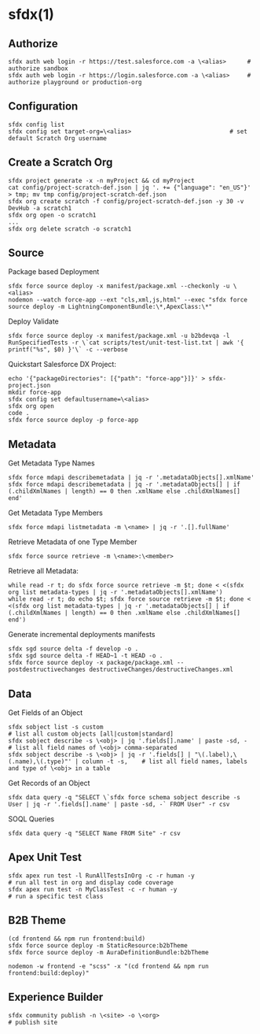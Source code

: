 # sfdx(1)

## Authorize

    sfdx auth web login -r https://test.salesforce.com -a \<alias>      # authorize sandbox
    sfdx auth web login -r https://login.salesforce.com -a \<alias>     # authorize playground or production-org

## Configuration

    sfdx config list
    sfdx config set target-org=\<alias>                            # set default Scratch Org username

## Create a Scratch Org

    sfdx project generate -x -n myProject && cd myProject
    cat config/project-scratch-def.json | jq '. += {"language": "en_US"}' > tmp; mv tmp config/project-scratch-def.json
    sfdx org create scratch -f config/project-scratch-def.json -y 30 -v DevHub -a scratch1
    sfdx org open -o scratch1
    ...
    sfdx org delete scratch -o scratch1

## Source

  Package based Deployment

    sfdx force source deploy -x manifest/package.xml --checkonly -u \<alias>
    nodemon --watch force-app --ext "cls,xml,js,html" --exec "sfdx force source deploy -m LightningComponentBundle:\*,ApexClass:\*"

  Deploy Validate

    sfdx force source deploy -x manifest/package.xml -u b2bdevqa -l RunSpecifiedTests -r \`cat scripts/test/unit-test-list.txt | awk '{ printf("%s", $0) }'\` -c --verbose

  Quickstart Salesforce DX Project:

    echo '{"packageDirectories": [{"path": "force-app"}]}' > sfdx-project.json
    mkdir force-app
    sfdx config set defaultusername=\<alias>
    sfdx org open
    code .
    sfdx force source deploy -p force-app

## Metadata

  Get Metadata Type Names

    sfdx force mdapi describemetadata | jq -r '.metadataObjects[].xmlName'
    sfdx force mdapi describemetadata | jq -r '.metadataObjects[] | if (.childXmlNames | length) == 0 then .xmlName else .childXmlNames[] end'

  Get Metadata Type Members

    sfdx force mdapi listmetadata -m \<name> | jq -r '.[].fullName'

  Retrieve Metadata of one Type Member

    sfdx force source retrieve -m \<name>:\<member>

  Retrieve all Metadata:

    while read -r t; do sfdx force source retrieve -m $t; done < <(sfdx org list metadata-types | jq -r '.metadataObjects[].xmlName')
    while read -r t; do echo $t; sfdx force source retrieve -m $t; done < <(sfdx org list metadata-types | jq -r '.metadataObjects[] | if (.childXmlNames | length) == 0 then .xmlName else .childXmlNames[] end')

  Generate incremental deployments manifests

    sfdx sgd source delta -f develop -o .
    sfdx sgd source delta -f HEAD~1 -t HEAD -o .
    sfdx force source deploy -x package/package.xml --postdestructivechanges destructiveChanges/destructiveChanges.xml

## Data

  Get Fields of an Object

    sfdx sobject list -s custom                                                                           # list all custom objects [all|custom|standard]
    sfdx sobject describe -s \<obj> | jq '.fields[].name' | paste -sd, -                                   # list all field names of \<obj> comma-separated
    sfdx sobject describe -s \<obj> | jq -r '.fields[] | "\(.label),\(.name),\(.type)"' | column -t -s,    # list all field names, labels and type of \<obj> in a table

  Get Records of an Object

    sfdx data query -q "SELECT \`sfdx force schema sobject describe -s User | jq -r '.fields[].name' | paste -sd, -` FROM User" -r csv

  SOQL Queries

    sfdx data query -q "SELECT Name FROM Site" -r csv

## Apex Unit Test

    sfdx apex run test -l RunAllTestsInOrg -c -r human -y                            # run all test in org and display code coverage
    sfdx apex run test -n MyClassTest -c -r human -y                                 # run a specific test class

## B2B Theme

    (cd frontend && npm run frontend:build)
    sfdx force source deploy -m StaticResource:b2bTheme
    sfdx force source deploy -m AuraDefinitionBundle:b2bTheme

    nodemon -w frontend -e "scss" -x "(cd frontend && npm run frontend:build:deploy)"

## Experience Builder

    sfdx community publish -n \<site> -o \<org>                                        # publish site

